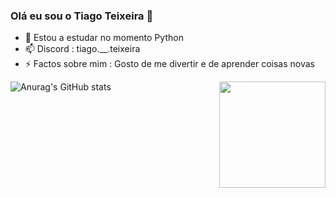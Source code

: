 ### Olá eu sou o Tiago Teixeira 👋

- 🌱 Estou a estudar no momento Python
- 📫 Discord : tiago.__.teixeira
- ⚡ Factos sobre mim : Gosto de me divertir e de aprender coisas novas

 <img align='right' height="170em" src="https://github-readme-stats.vercel.app/api/top-langs/?username=tiagoteixeira9&layout=compact&langs_count=7&theme=blue-green"/>

![Anurag's GitHub stats](https://github-readme-stats.vercel.app/api?username=TIAGOTEIXEIRA9&theme=blue-green&show_icons=true)
